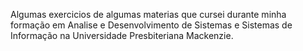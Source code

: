 Algumas exercicios de algumas materias que cursei durante minha formação em Analise e Desenvolvimento de Sistemas e Sistemas de Informação na Universidade Presbiteriana Mackenzie.
